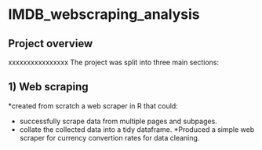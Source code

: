 # IMDB_webscraping_analysis
## Project overview
xxxxxxxxxxxxxxxx
The project was split into three main sections:
## 1) Web scraping 
*created from scratch a web scraper in R that could:
  * successfully scrape data from multiple pages and subpages. 
  * collate the collected data into a tidy dataframe.
*Produced a simple web scraper for currency convertion rates for data cleaning.
